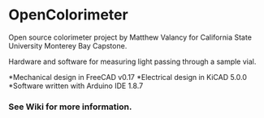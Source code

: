 # OpenColorimeter
Open source colorimeter project by Matthew Valancy for California State University Monterey Bay Capstone.

Hardware and software for measuring light passing through a sample vial.

*Mechanical design in FreeCAD v0.17
*Electrical design in KiCAD 5.0.0
*Software written with Arduino IDE 1.8.7

### See Wiki for more information.
